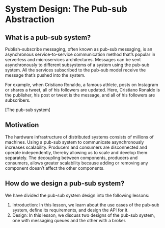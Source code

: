 # System Design: The Pub-sub Abstraction
## What is a pub-sub system?
Publish-subscribe messaging, often known as pub-sub messaging, is an asynchronous service-to-service communication method that’s popular in serverless and microservices architectures. Messages can be sent asynchronously to different subsystems of a system using the pub-sub system. All the services subscribed to the pub-sub model receive the message that’s pushed into the system.

For example, when Cristiano Ronaldo, a famous athlete, posts on Instagram or shares a tweet, all of his followers are updated. Here, Cristiano Ronaldo is the publisher, his post or tweet is the message, and all of his followers are subscribers.

[The pub-sub system]

## Motivation
The hardware infrastructure of distributed systems consists of millions of machines. Using a pub-sub system to communicate asynchronously increases scalability. Producers and consumers are disconnected and operate independently, thereby allowing us to scale and develop them separately. The decoupling between components, producers and consumers, allows greater scalability because adding or removing any component doesn’t affect the other components.

## How do we design a pub-sub system?
We have divided the pub-sub system design into the following lessons:

1. Introduction: In this lesson, we learn about the use cases of the pub-sub system, define its requirements, and design the API for it.
2. Design: In this lesson, we discuss two designs of the pub-sub system, one with messaging queues and the other with a broker.
